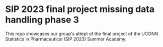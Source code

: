# SIP 2023 final project missing data handling phase 3
 This repo showcases our group's attept of the final project of the UCONN Statistics in Pharmaceutical (SIP 2023) Summer Academy.
